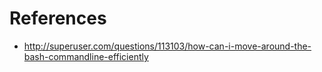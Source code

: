 # References

* http://superuser.com/questions/113103/how-can-i-move-around-the-bash-commandline-efficiently
